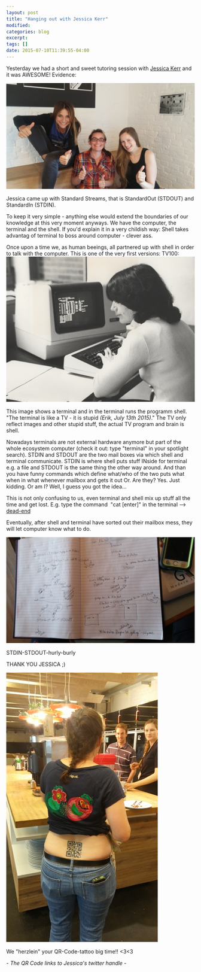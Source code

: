 ```yaml
---
layout: post
title: "Hanging out with Jessica Kerr"
modified:
categories: blog
excerpt:
tags: []
date: 2015-07-10T11:39:55-04:00
---
```


Yesterday we had a short and sweet tutoring session with [Jessica Kerr](https://twitter.com/jessitron?lang=de) and it was AWESOME! Evidence:

![Hanging out](/images/JessicaKerr.jpg)

Jessica came up with Standard Streams, that is StandardOut (STDOUT) and StandardIn (STDIN).

To keep it very simple - anything else would extend the boundaries of our knowledge at this very moment anyways.
We have the computer, the terminal and the shell. If you'd explain it in a very childish way: Shell takes advantag of terminal to boss around computer - clever ass. 

Once upon a time we, as human beeings, all partnered up with shell in order to talk with the computer. 
This is one of the very first versions: TV100:
![TV100](/images/TV100.jpg)

This image shows a terminal and in the terminal runs the programm shell. "The terminal is like a TV - it is stupid *(Erik, July 13th 2015)*." The TV only reflect images and other stupid stuff, the actual TV program and brain is shell.

Nowadays terminals are not external hardware anymore but part of the whole ecosystem computer (check it out: type "terminal" in your spotlight search). 
STDIN and STDOUT are the two mail boxes via which shell and terminal communicate. STDIN is where shell puts stuff INside for terminal e.g. a file and STDOUT is the same thing the other way around. And than you have funny commands which define what/who of the two puts what when in what whenever mailbox and gets it out Or. Are they? Yes. Just kidding. Or am I? Well, I guess you got the idea... 

This is not only confusing to us, even terminal and shell mix up stuff all the time and get lost. E.g. type the command  "cat [enter]" in the terminal --> [dead-end](http://28.media.tumblr.com/tumblr_kx9q1aiyd11qzobxio1_r1_500.gif)

Eventually, after shell and terminal have sorted out their mailbox mess, they will let computer know what to do.

![STDINOUT](/images/STDOUTIN.jpg)

STDIN-STDOUT-hurly-burly


THANK YOU JESSICA ;)



![Jessica](/images/Jessicas_personal_QR_code.jpg)

We "herzlein" your QR-Code-tattoo big time!! <3<3

*- The QR Code links to Jessica's twitter handle -*


